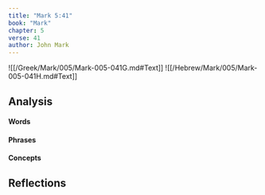 ```yaml
---
title: "Mark 5:41"
book: "Mark"
chapter: 5
verse: 41
author: John Mark
---
```

![[/Greek/Mark/005/Mark-005-041G.md#Text]]
![[/Hebrew/Mark/005/Mark-005-041H.md#Text]]

## Analysis

#### Words

#### Phrases

#### Concepts

## Reflections
